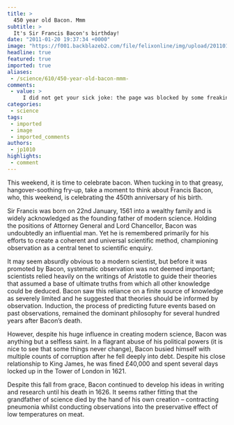 ```yaml
---
title: >
  450 year old Bacon. Mmm
subtitle: >
  It's Sir Francis Bacon's birthday!
date: "2011-01-20 19:37:34 +0000"
image: "https://f001.backblazeb2.com/file/felixonline/img/upload/201101201935-ks607-baconbac.jpg"
headline: true
featured: true
imported: true
aliases:
 - /science/610/450-year-old-bacon-mmm-
comments:
 - value: >
     I did not get your sick joke: the page was blocked by some freaking advertisement about movies, sport, etc. There was no unclick button and no way to get rid of that shit. What amazed me that you (whoever you are makes no difference to me) allegedly interested in philosophy and yet did not hesitate to poop this sickness. What did I come here – to click on movies or read more about Bacon? http://www.felixonline.co.uk/?article=610 <br> <br>Absolutely sick… <br>,Corinna - These are fantastic Lisa!! I love the bench, it tuenrd out totally fabulous! I am glad your day tuenrd out so good and I am sure these two are going to be smiling just as much when they see what you have captured for them! You rock girlfriend, xoxo!,Grandma &amp; Grandpa Williams - They are all wonderful my <a href="http://wdzkehpkqrd.com">favtiroe</a> is the one of you both smiling in the field ofgoldenrods. What a lovely idea and such a wonderful happy couple. Love you both sooo much!, quote auto insurance best generic viagra usually lit
categories:
 - science
tags:
 - imported
 - image
 - imported_comments
authors:
 - jp1010
highlights:
 - comment
---
```


This weekend, it is time to celebrate bacon. When tucking in to that greasy, hangover-soothing fry-up, take a moment to think about Francis Bacon, who, this weekend, is celebrating the 450th anniversary of his birth.

Sir Francis was born on 22nd January, 1561 into a wealthy family and is widely acknowledged as the founding father of modern science. Holding the positions of Attorney General and Lord Chancellor, Bacon was undoubtedly an influential man. Yet he is remembered primarily for his efforts to create a coherent and universal scientific method, championing observation as a central tenet to scientific enquiry.

It may seem absurdly obvious to a modern scientist, but before it was promoted by Bacon, systematic observation was not deemed important; scientists relied heavily on the writings of Aristotle to guide their theories that assumed a base of ultimate truths from which all other knowledge could be deduced. Bacon saw this reliance on a finite source of knowledge as severely limited and he suggested that theories should be informed by observation. Induction, the process of predicting future events based on past observations, remained the dominant philosophy for several hundred years after Bacon’s death.

However, despite his huge influence in creating modern science, Bacon was anything but a selfless saint. In a flagrant abuse of his political powers (it is nice to see that some things never change), Bacon busied himself with multiple counts of corruption after he fell deeply into debt. Despite his close relationship to King James, he was fined £40,000 and spent several days locked up in the Tower of London in 1621.

Despite this fall from grace, Bacon continued to develop his ideas in writing and research until his death in 1626. It seems rather fitting that the grandfather of science died by the hand of his own creation – contracting pneumonia whilst conducting observations into the preservative effect of low temperatures on meat.
